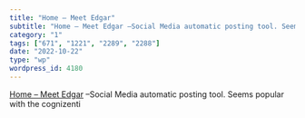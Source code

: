 ```yaml
---
title: "Home – Meet Edgar"
subtitle: "Home – Meet Edgar –Social Media automatic posting tool. Seems popular wi..."
category: "1"
tags: ["671", "1221", "2289", "2288"]
date: "2022-10-22"
type: "wp"
wordpress_id: 4180
---
```

[ Home – Meet Edgar]( https://meetedgar.com/) –Social Media automatic posting tool. Seems popular with the cognizenti